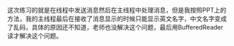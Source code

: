 这次练习的就是在线程中发送消息然后在主线程中处理消息，但是我按照PPT上的方法，我的主线程最后在接收了消息显示的时候只能显示英文名字，中文名字变成了乱码，具体的原因还不知道，老师也没解决这个问题，最后用BufferedReader读才解决这个问题。
